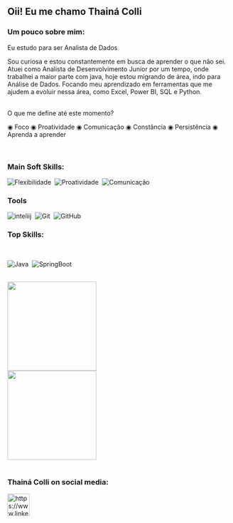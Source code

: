                    
    
                         
             
 ## Oii! Eu me chamo Thainá Colli 

### Um pouco sobre mim:

 Eu estudo para ser Analista de Dados

Sou curiosa e estou constantemente em busca de aprender o que não sei. 
Atuei como Analista de Desenvolvimento Junior por um tempo, onde trabalhei a maior parte com java, hoje estou migrando de área, indo para Análise de Dados.
Focando meu aprendizado em ferramentas que me ajudem a evoluir nessa área, como Excel, Power BI, SQL e Python.
<br>

 <br>
O que me define até este momento?

◉ Foco
◉ Proatividade
◉ Comunicação
◉ Constância
◉ Persistência
◉ Aprenda a aprender

  <br>
  
  ### Main Soft Skills:

![Flexibilidade](https://img.shields.io/badge/-flexibilidade-05122C?style=for-the-badge&logo=&logoColor=ffffff)&nbsp;
![Proatividade](https://img.shields.io/badge/-Proatividade-05122C?style=for-the-badge&logo=&logoColor=ffffff)&nbsp;
![Comunicação](https://img.shields.io/badge/-Comunica%C3%A7%C3%A3o-05122C?style=for-the-badge&logo=&logoColor=ffffff)&nbsp;
        
### Tools

![inteliij](https://img.shields.io/badge/-intellij-05122A?style=for-the-badge&logo=inteliij&logoColor=007ACC)&nbsp;
![Git](https://img.shields.io/badge/-Git-05122A?style=for-the-badge&logo=git)&nbsp;
![GitHub](https://img.shields.io/badge/-GitHub-05122A?style=for-the-badge&logo=github)&nbsp;


### Top Skills:
  <br>
  

![Java](https://img.shields.io/badge/-Java-05122A?style=for-the-badge&logo=java)&nbsp;
![SpringBoot](https://img.shields.io/badge/-springBoot-05122A?style=for-the-badge&logo=spring)&nbsp;

  <br>

<div>
<img height="200cm" align="center" src="https://github-readme-stats.vercel.app/api?username=thainacolli&show_icons=true&theme=radical" />
<br>
<img height="200cm" align="center" src="https://github-readme-stats.vercel.app/api/top-langs/?username=thainacolli&hide=html,css,php&layout=compact" />
</div>



  <br>
  
  
### Thainá Colli on social media:

<a href="https://www.linkedin.com/in/thaina-colli" target="blank"><img align="center" src="https://www.vectorlogo.zone/logos/linkedin/linkedin-icon.svg" alt="https://www.linkedin.com/in/thaina-colli/" height="50" width="50" color="white" /></a>
<br>
